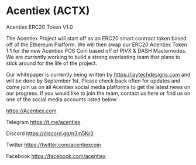 # Acentiex (ACTX)
Acentiex ERC20 Token V1.0


The Acentiex Project will start off as an ERC20 smart contract token based off of the Ethereum Platform.  We will then swap our ERC20 Acentiex Token 1:1 for the new Acentiex POS Coin based off of PIVX & DASH Masternodes.  We are currently working to build a strong everlasting team that plans to stick around for the life of the project.

Our whitepaper is currently being written by https://jaytechdesigns.com and will be done by September 1st.  Please check back often for updates and come join us on all Acentiex social media platforms to get the latest news on our progress.  If you would like to join the team, contact us here or find us on one of the social media accounts listed below.

https://Acentiex.com

Telegram
https://t.me/acentiex

Discord
https://discord.gg/n3m5Kr3

Twitter
https://twitter.com/acentiexcoin

Facebook
https://facebook.com/acentiex
